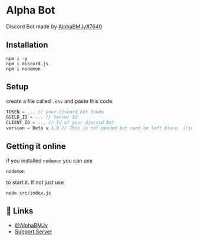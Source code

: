 # Alpha Bot

Discord Bot made by [AlphaBMJy#7640](https://discord.gg/7JDDk22cDc)

## Installation

```
npm i -y
npm i discord.js
npm i nodemon
```

## Setup
create a file called `.env` and paste this code:

```javascript
TOKEN = ... // your discord bot token 
GUILD_ID = ... // Server Id 
CLIENT_ID = ... // Id of your discord Bot
version = Beta v.1.0 // This is not needed but cant be left blanc. (/info embed at the bottom)
```
## Getting it online
if you installed `nodemon` you can use 
```
nodemon

```
to start it. If not just use 
```
node src/index.js
```


## 🔗 Links
- [@AlphaBMJy](https://www.github.com/AlphaBMJy)
- [Support Server](https://discord.gg/7JDDk22cDc)
